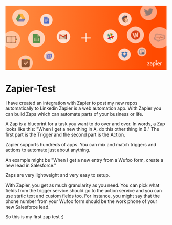![](https://github.com/JoannePeel/Zapier-Test/blob/master/zapier.png)

# Zapier-Test

I have created an integration with Zapier to post my new repos automatically to Linkedin
Zapier is a web automation app. With Zapier you can build Zaps which can automate parts of your business or life.

A Zap is a blueprint for a task you want to do over and over. In words, a Zap looks like this: "When I get a new thing in A, do this other thing in B." The first part is the Trigger and the second part is the Action.

Zapier supports hundreds of apps. You can mix and match triggers and actions to automate just about anything.

An example might be "When I get a new entry from a Wufoo form, create a new lead in Salesforce."

Zaps are very lightweight and very easy to setup.

With Zapier, you get as much granularity as you need. You can pick what fields from the trigger service should go to the action service and you can use static text and custom fields too. For instance, you might say that the phone number from your Wufoo form should be the work phone of your new Salesforce lead.

So this is my first zap test :)
